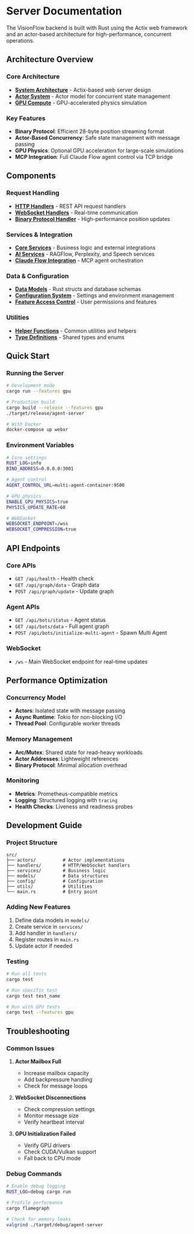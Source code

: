 # Server Documentation

The VisionFlow backend is built with Rust using the Actix web framework and an actor-based architecture for high-performance, concurrent operations.

## Architecture Overview

### Core Architecture
- **[System Architecture](architecture.md)** - Actix-based web server design
- **[Actor System](actors.md)** - Actor model for concurrent state management
- **[GPU Compute](gpu-compute.md)** - GPU-accelerated physics simulation

### Key Features
- **Binary Protocol**: Efficient 28-byte position streaming format
- **Actor-Based Concurrency**: Safe state management with message passing
- **GPU Physics**: Optional GPU acceleration for large-scale simulations
- **MCP Integration**: Full Claude Flow agent control via TCP bridge

## Components

### Request Handling
- **[HTTP Handlers](handlers.md)** - REST API request handlers
- **[WebSocket Handlers](handlers.md#websocket-handlers)** - Real-time communication
- **[Binary Protocol Handler](handlers.md#binary-protocol)** - High-performance position updates

### Services & Integration
- **[Core Services](services.md)** - Business logic and external integrations
- **[AI Services](ai-services.md)** - RAGFlow, Perplexity, and Speech services
- **[Claude Flow Integration](features/claude-flow-mcp-integration.md)** - MCP agent orchestration

### Data & Configuration
- **[Data Models](models.md)** - Rust structs and database schemas
- **[Configuration System](config.md)** - Settings and environment management
- **[Feature Access Control](feature-access.md)** - User permissions and features

### Utilities
- **[Helper Functions](utils.md)** - Common utilities and helpers
- **[Type Definitions](types.md)** - Shared types and enums

## Quick Start

### Running the Server
```bash
# Development mode
cargo run --features gpu

# Production build
cargo build --release --features gpu
./target/release/agent-server

# With Docker
docker-compose up webxr
```

### Environment Variables
```bash
# Core settings
RUST_LOG=info
BIND_ADDRESS=0.0.0.0:3001

# Agent control
AGENT_CONTROL_URL=multi-agent-container:9500

# GPU physics
ENABLE_GPU_PHYSICS=true
PHYSICS_UPDATE_RATE=60

# WebSocket
WEBSOCKET_ENDPOINT=/wss
WEBSOCKET_COMPRESSION=true
```

## API Endpoints

### Core APIs
- `GET /api/health` - Health check
- `GET /api/graph/data` - Graph data
- `POST /api/graph/update` - Update graph

### Agent APIs
- `GET /api/bots/status` - Agent status
- `GET /api/bots/data` - Full agent graph
- `POST /api/bots/initialize-multi-agent` - Spawn Multi Agent

### WebSocket
- `/ws` - Main WebSocket endpoint for real-time updates

## Performance Optimization

### Concurrency Model
- **Actors**: Isolated state with message passing
- **Async Runtime**: Tokio for non-blocking I/O
- **Thread Pool**: Configurable worker threads

### Memory Management
- **Arc/Mutex**: Shared state for read-heavy workloads
- **Actor Addresses**: Lightweight references
- **Binary Protocol**: Minimal allocation overhead

### Monitoring
- **Metrics**: Prometheus-compatible metrics
- **Logging**: Structured logging with `tracing`
- **Health Checks**: Liveness and readiness probes

## Development Guide

### Project Structure
```
src/
├── actors/          # Actor implementations
├── handlers/        # HTTP/WebSocket handlers
├── services/        # Business logic
├── models/          # Data structures
├── config/          # Configuration
├── utils/           # Utilities
└── main.rs          # Entry point
```

### Adding New Features
1. Define data models in `models/`
2. Create service in `services/`
3. Add handler in `handlers/`
4. Register routes in `main.rs`
5. Update actor if needed

### Testing
```bash
# Run all tests
cargo test

# Run specific test
cargo test test_name

# Run with GPU tests
cargo test --features gpu
```

## Troubleshooting

### Common Issues

1. **Actor Mailbox Full**
   - Increase mailbox capacity
   - Add backpressure handling
   - Check for message loops

2. **WebSocket Disconnections**
   - Check compression settings
   - Monitor message size
   - Verify heartbeat interval

3. **GPU Initialization Failed**
   - Verify GPU drivers
   - Check CUDA/Vulkan support
   - Fall back to CPU mode

### Debug Commands
```bash
# Enable debug logging
RUST_LOG=debug cargo run

# Profile performance
cargo flamegraph

# Check for memory leaks
valgrind ./target/debug/agent-server
```
